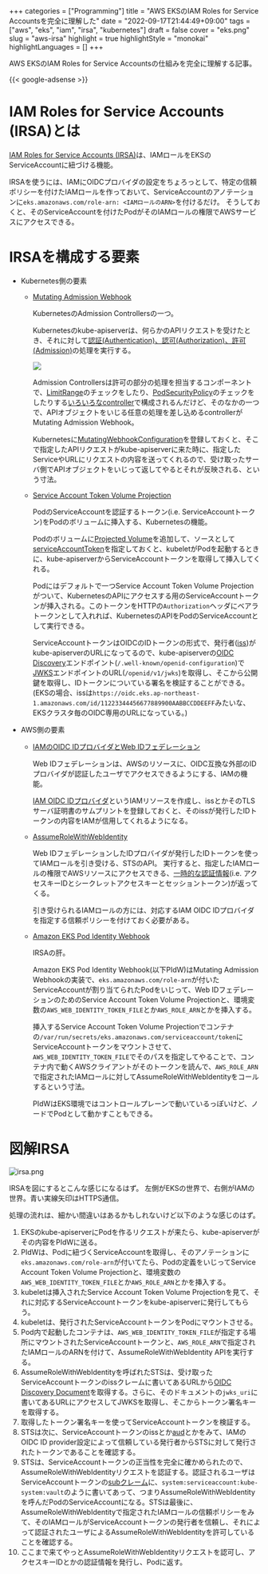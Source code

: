 +++
categories = ["Programming"]
title = "AWS EKSのIAM Roles for Service Accountsを完全に理解した"
date = "2022-09-17T21:44:49+09:00"
tags = ["aws", "eks", "iam", "irsa", "kubernetes"]
draft = false
cover = "eks.png"
slug = "aws-irsa"
highlight = true
highlightStyle = "monokai"
highlightLanguages = []
+++

AWS EKSのIAM Roles for Service Accountsの仕組みを完全に理解する記事。

<!--more-->

{{< google-adsense >}}

# IAM Roles for Service Accounts (IRSA)とは
[IAM Roles for Service Accounts (IRSA)](https://docs.aws.amazon.com/ja_jp/eks/latest/userguide/iam-roles-for-service-accounts.html)は、IAMロールをEKSのServiceAccountに紐づける機能。

IRSAを使うには、IAMにOIDCプロバイダの設定をちょろっとして、特定の信頼ポリシーを付けたIAMロールを作っておいて、ServiceAccountのアノテーションに`eks.amazonaws.com/role-arn: <IAMロールのARN>`を付けるだけ。
そうしておくと、そのServiceAccountを付けたPodがそのIAMロールの権限でAWSサービスにアクセスできる。

# IRSAを構成する要素

* Kubernetes側の要素
    * [Mutating Admission Webhook](https://kubernetes.io/docs/reference/access-authn-authz/admission-controllers/#mutatingadmissionwebhook)

        KubernetesのAdmission Controllersの一つ。

        Kubernetesのkube-apiserverは、何らかのAPIリクエストを受けたとき、それに対して[認証(Authentication)、認可(Authorization)、許可(Admission)](https://kubernetes.io/docs/concepts/security/controlling-access/)の処理を実行する。

        ![](https://d33wubrfki0l68.cloudfront.net/673dbafd771491a080c02c6de3fdd41b09623c90/50100/images/docs/admin/access-control-overview.svg)

        Admission Controllersは許可の部分の処理を担当するコンポーネントで、[LimitRange](https://kubernetes.io/docs/reference/kubernetes-api/policy-resources/limit-range-v1/)のチェックをしたり、[PodSecurityPolicy](https://kubernetes.io/docs/concepts/security/pod-security-policy/)のチェックをしたりする[いろいろなcontroller](https://kubernetes.io/docs/reference/access-authn-authz/admission-controllers/#what-does-each-admission-controller-do)で構成されるんだけど、そのなかの一つで、APIオブジェクトをいじる任意の処理を差し込めるcontrollerがMutating Admission Webhook。

        Kubernetesに[MutatingWebhookConfiguration](https://kubernetes.io/docs/reference/generated/kubernetes-api/v1.25/#mutatingwebhookconfiguration-v1-admissionregistration-k8s-io)を登録しておくと、そこで指定したAPIリクエストがkube-apiserverに来た時に、指定したServiceやURLにリクエストの内容を送ってくれるので、受け取ったサーバ側でAPIオブジェクトをいじって返してやるとそれが反映される、という寸法。

    * [Service Account Token Volume Projection](https://kubernetes.io/docs/tasks/configure-pod-container/configure-service-account/#service-account-token-volume-projection)

        PodのServiceAccountを認証するトークン(i.e. ServiceAccountトークン)をPodのボリュームに挿入する、Kubernetesの機能。

        Podのボリュームに[Projected Volume](https://kubernetes.io/docs/concepts/storage/projected-volumes/)を追加して、ソースとして[serviceAccountToken](https://kubernetes.io/docs/reference/generated/kubernetes-api/v1.22/#serviceaccounttokenprojection-v1-core)を指定しておくと、kubeletがPodを起動するときに、kube-apiserverからServiceAccountトークンを取得して挿入してくれる。

        Podにはデフォルトで一つService Account Token Volume Projectionがついて、KubernetesのAPIにアクセスする用のServiceAccountトークンが挿入される。このトークンをHTTPの`Authorization`ヘッダにベアラトークンとして入れれば、KubernetesのAPIをPodのServiceAccountとして実行できる。

        ServiceAccountトークンはOIDCのIDトークンの形式で、発行者([iss](https://www.rfc-editor.org/rfc/rfc7519#section-4.1.1))がkube-apiserverのURLになってるので、kube-apiserverの[OIDC Discovery](https://openid.net/specs/openid-connect-discovery-1_0.html)エンドポイント(`/.well-known/openid-configuration`)で[JWKS](https://openid-foundation-japan.github.io/rfc7517.ja.html)エンドポイントのURL(`/openid/v1/jwks`)を取得し、そこから公開鍵を取得し、IDトークンについている署名を検証することができる。
        (EKSの場合、issは`https://oidc.eks.ap-northeast-1.amazonaws.com/id/11223344456677889900AABBCCDDEEFF`みたいな、EKSクラスタ毎のOIDC専用のURLになっている。)
* AWS側の要素
    * [IAMのOIDC IDプロバイダとWeb IDフェデレーション](https://docs.aws.amazon.com/ja_jp/IAM/latest/UserGuide/id_roles_providers.html)

        Web IDフェデレーションは、AWSのリソースに、OIDC互換な外部のIDプロバイダが認証したユーザでアクセスできるようにする、IAMの機能。

        [IAM OIDC IDプロバイダ](https://docs.aws.amazon.com/ja_jp/IAM/latest/UserGuide/id_roles_providers_create_oidc.html)というIAMリソースを作成し、issとかそのTLSサーバ証明書のサムプリントを登録しておくと、そのissが発行したIDトークンの内容をIAMが信用してくれるようになる。

    * [AssumeRoleWithWebIdentity](https://docs.aws.amazon.com/ja_jp/IAM/latest/UserGuide/id_credentials_temp_request.html#api_assumerolewithwebidentity)

        Web IDフェデレーションしたIDプロバイダが発行したIDトークンを使ってIAMロールを引き受ける、STSのAPI。
        実行すると、指定したIAMロールの権限でAWSリソースにアクセスできる、[一時的な認証情報](https://docs.aws.amazon.com/ja_jp/IAM/latest/UserGuide/id_credentials_temp_use-resources.html)(i.e. アクセスキーIDとシークレットアクセスキーとセッショントークン)が返ってくる。

        引き受けられるIAMロールの方には、対応するIAM OIDC IDプロバイダを指定する信頼ポリシーを付けておく必要がある。

    * [Amazon EKS Pod Identity Webhook](https://github.com/aws/amazon-eks-pod-identity-webhook/)

        IRSAの肝。

        Amazon EKS Pod Identity Webhook(以下PIdW)はMutating Admission Webhookの実装で、`eks.amazonaws.com/role-arn`が付いたServiceAccountが割り当てられたPodをいじって、Web IDフェデレーションのためのService Account Token Volume Projectionと、環境変数の`AWS_WEB_IDENTITY_TOKEN_FILE`とか`AWS_ROLE_ARN`とかを挿入する。

        挿入するService Account Token Volume Projectionでコンテナの`/var/run/secrets/eks.amazonaws.com/serviceaccount/token`にServiceAccountトークンをマウントさせて、`AWS_WEB_IDENTITY_TOKEN_FILE`でそのパスを指定してやることで、コンテナ内で動くAWSクライアントがそのトークンを読んで、`AWS_ROLE_ARN`で指定されたIAMロールに対してAssumeRoleWithWebIdentityをコールするという寸法。

        PIdWはEKS環境ではコントロールプレーンで動いているっぽいけど、ノードでPodとして動かすこともできる。

# 図解IRSA

![irsa.png](/images/aws-irsa/irsa.png)

IRSAを図にするとこんな感じになるはず。
左側がEKSの世界で、右側がIAMの世界。青い実線矢印はHTTPS通信。

処理の流れは、細かい間違いはあるかもしれないけど以下のような感じのはず。

1. EKSのkube-apiserverにPodを作るリクエストが来たら、kube-apiserverがその内容をPIdWに送る。
2. PIdWは、Podに紐づくServiceAccountを取得し、そのアノテーションに`eks.amazonaws.com/role-arn`が付いてたら、Podの定義をいじってService Account Token Volume Projectionと、環境変数の`AWS_WEB_IDENTITY_TOKEN_FILE`とか`AWS_ROLE_ARN`とかを挿入する。
3. kubeletは挿入されたService Account Token Volume Projectionを見て、それに対応するServiceAccountトークンをkube-apiserverに発行してもらう。
4. kubeletは、発行されたServiceAccountトークンをPodにマウントさせる。
5. Pod内で起動したコンテナは、`AWS_WEB_IDENTITY_TOKEN_FILE`が指定する場所にマウントされたServiceAccountトークンと、`AWS_ROLE_ARN`で指定されたIAMロールのARNを付けて、AssumeRoleWithWebIdentity APIを実行する。
6. AssumeRoleWithWebIdentityを呼ばれたSTSは、受け取ったServiceAccountトークンのissクレームに書いてあるURLから[OIDC Discovery Document](https://openid.net/specs/openid-connect-discovery-1_0.html#ProviderConfig)を取得する。さらに、そのドキュメントの`jwks_uri`に書いてあるURLにアクセスしてJWKSを取得し、そこからトークン署名キーを取得する。
7. 取得したトークン署名キーを使ってServiceAccountトークンを検証する。
8. STSは次に、ServiceAccountトークンのissとか[aud](https://www.rfc-editor.org/rfc/rfc7519#section-4.1.3)とかをみて、IAMのOIDC ID provider設定によって信頼している発行者からSTSに対して発行されたトークンであることを確認する。
9. STSは、ServiceAccountトークンの正当性を完全に確かめられたので、AssumeRoleWithWebIdentityリクエストを認証する。認証されるユーザはServiceAccountトークンの[subクレーム](https://www.rfc-editor.org/rfc/rfc7519#section-4.1.2)に、`system:serviceaccount:kube-system:vault`のように書いてあって、つまりAssumeRoleWithWebIdentityを呼んだPodのServiceAccountになる。STSは最後に、AssumeRoleWithWebIdentityで指定されたIAMロールの信頼ポリシーをみて、そのIAMロールがServiceAccountトークンの発行者を信頼し、それによって認証されたユーザによるAssumeRoleWithWebIdentityを許可していることを確認する。
10. ここまで来てやっとAssumeRoleWithWebIdentityリクエストを認可し、アクセスキーIDとかの認証情報を発行し、Podに返す。
